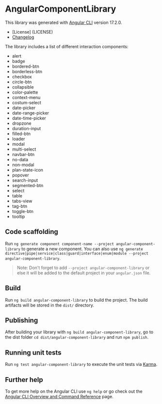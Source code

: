 # AngularComponentLibrary

This library was generated with [Angular CLI](https://github.com/angular/angular-cli) version 17.2.0.

* [License] (LICENSE)
* [Changelog](CHANGELOG.md)

The library includes a list of different interaction components:
* alert
* badge
* bordered-btn
* borderless-btn
* checkbox
* circle-btn
* collapsible
* color-palette
* context-menu
* costum-select
* date-picker
* date-range-picker
* date-time-picker
* dropzone
* duration-input
* filled-btn
* loader
* modal
* multi-select
* navbar-btn
* no-data
* non-modal
* plan-state-icon
* popover
* search-input
* segmented-btn
* select
* table
* tabs-view
* tag-btn
* toggle-btn
* tooltip


## Code scaffolding

Run `ng generate component component-name --project angular-component-library` to generate a new component. You can also use `ng generate directive|pipe|service|class|guard|interface|enum|module --project angular-component-library`.
> Note: Don't forget to add `--project angular-component-library` or else it will be added to the default project in your `angular.json` file. 

## Build

Run `ng build angular-component-library` to build the project. The build artifacts will be stored in the `dist/` directory.

## Publishing

After building your library with `ng build angular-component-library`, go to the dist folder `cd dist/angular-component-library` and run `npm publish`.

## Running unit tests

Run `ng test angular-component-library` to execute the unit tests via [Karma](https://karma-runner.github.io).

## Further help

To get more help on the Angular CLI use `ng help` or go check out the [Angular CLI Overview and Command Reference](https://angular.io/cli) page.

